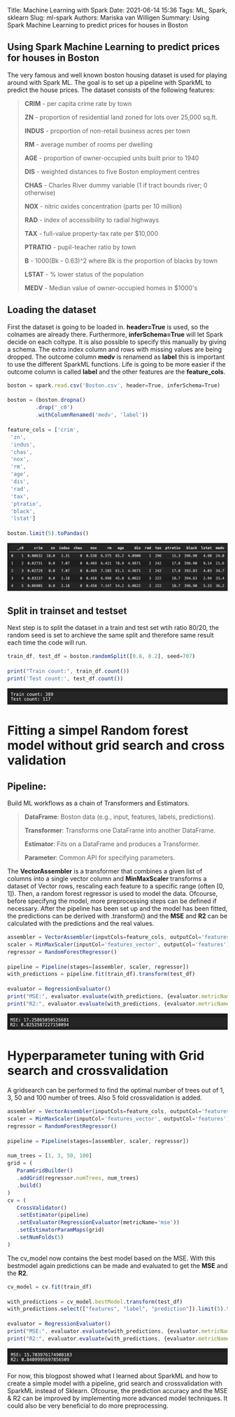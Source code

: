 Title: Machine Learning with Spark
Date: 2021-06-14 15:36
Tags: ML, Spark, sklearn
Slug: ml-spark
Authors: Mariska van Willigen
Summary: Using Spark Machine Learning to predict prices for houses in Boston


## Using Spark Machine Learning to predict prices for houses in Boston

The very famous and well known boston housing dataset is used for playing around with Spark ML. The goal is to set up a pipeline with SparkML to predict the house prices.
The dataset consists of the following features:

> **CRIM** - per capita crime rate by town
>
> **ZN** - proportion of residential land zoned for lots over 25,000 sq.ft.
>
> **INDUS** - proportion of non-retail business acres per town
>
> **RM** - average number of rooms per dwelling
>
> **AGE** - proportion of owner-occupied units built prior to 1940
>
> **DIS** - weighted distances to five Boston employment centres
>
> **CHAS** - Charles River dummy variable (1 if tract bounds river; 0 otherwise)
>
> **NOX** - nitric oxides concentration (parts per 10 million)
>
> **RAD** - index of accessibility to radial highways
>
> **TAX** - full-value property-tax rate per $10,000
>
> **PTRATIO** - pupil-teacher ratio by town
>
> **B** - 1000(Bk - 0.63)^2 where Bk is the proportion of blacks by town
>
> **LSTAT** - % lower status of the population
>
> **MEDV** - Median value of owner-occupied homes in $1000's


## Loading the dataset
First the dataset is going to be loaded in. **header=True** is used, so the colnames are already there. Furthermore, **inferSchema=True** will let Spark decide on each coltype. It is also possible to specify this manually by giving a schema. The extra index column and rows with missing values are being dropped.
The outcome column **medv** is renamend as **label** this is important to use the different SparkML functions. Life is going to be more easier if the outcome column is called **label** and the other features are the **feature_cols**.
```js
boston = spark.read.csv('Boston.csv', header=True, inferSchema=True)

boston = (boston.dropna()
         .drop('_c0')
         .withColumnRenamed('medv', 'label'))

feature_cols = ['crim',
 'zn',
 'indus',
 'chas',
 'nox',
 'rm',
 'age',
 'dis',
 'rad',
 'tax',
 'ptratio',
 'black',
 'lstat']

boston.limit(5).toPandas()
```
![](/images/mlspark/display.png)


## Split in trainset and testset
Next step is to split the dataset in a train and test set wtih ratio 80/20, the random seed is set to archieve the same split and therefore same result each time the code will run.

```js
train_df, test_df = boston.randomSplit([0.8, 0.2], seed=707)

print("Train count:", train_df.count())
print('Test count:', test_df.count())
```
![](/images/mlspark/counts.png)

# Fitting a simpel Random forest model without grid search and cross validation
## Pipeline:
Build ML workflows as a chain of Transformers and Estimators.

> **DataFrame**: Boston data (e.g., input, features, labels, predictions).
>
> **Transformer**: Transforms one DataFrame into another DataFrame.
>
> **Estimator**: Fits on a DataFrame and produces a Transformer.
>
> **Parameter**: Common API for specifying parameters.

The **VectorAssembler** is a transformer that combines a given list of columns into a single vector column and **MinMaxScaler** transforms a dataset of Vector rows, rescaling each feature to a specific range (often [0, 1]). Then, a random forest regressor is used to model the data. Ofcourse, before specifyng the model, more preprocessing steps can be defined if necessary.
After the pipeline has been set up and the model has been fitted, the predictions can be derived with .transform() and the **MSE** and **R2** can be calculated with the predictions and the real values.

```js
assembler = VectorAssembler(inputCols=feature_cols, outputCol='features_vector')
scaler = MinMaxScaler(inputCol='features_vector', outputCol='features')
regressor = RandomForestRegressor()

pipeline = Pipeline(stages=[assembler, scaler, regressor])
with_predictions = pipeline.fit(train_df).transform(test_df)

evaluator = RegressionEvaluator()
print("MSE:", evaluator.evaluate(with_predictions, {evaluator.metricName: "mse"}))
print("R2:", evaluator.evaluate(with_predictions, {evaluator.metricName: "r2"}))
```
![](/images/mlspark/withoutgrid.png)

# Hyperparameter tuning with Grid search and crossvalidation
A gridsearch can be performed to find the optimal number of trees out of 1, 3, 50 and 100 number of trees. Also 5 fold crossvalidation is added.
```js
assembler = VectorAssembler(inputCols=feature_cols, outputCol='features_vector')
scaler = MinMaxScaler(inputCol='features_vector', outputCol='features')
regressor = RandomForestRegressor()

pipeline = Pipeline(stages=[assembler, scaler, regressor])

num_trees = [1, 3, 50, 100]
grid = (
   ParamGridBuilder()
   .addGrid(regressor.numTrees, num_trees)
   .build()
)
cv = (
   CrossValidator()
   .setEstimator(pipeline)
   .setEvaluator(RegressionEvaluator(metricName='mse'))
   .setEstimatorParamMaps(grid)
   .setNumFolds(5)
)
```
The cv_model now contains the best model based on the MSE. With this bestmodel again predictions can be made and evaluated to get the **MSE** and the **R2**.
```js
cv_model = cv.fit(train_df)

with_predictions = cv_model.bestModel.transform(test_df)
with_predictions.select(["features", "label", "prediction"]).limit(5).toPandas()

evaluator = RegressionEvaluator()
print("MSE:", evaluator.evaluate(with_predictions, {evaluator.metricName: "mse"}))
print("R2:", evaluator.evaluate(with_predictions, {evaluator.metricName: "r2"}))
```
![](/images/mlspark/withgrid.png)

For now, this blogpost showed what I learned about SparkML and how to create a simple model with a pipeline, grid search and crossvalidation with SparkML instead of Sklearn. Ofcourse, the prediction accuracy and the MSE & R2 can be improved by implementing more advanced model techniques. It could also be very beneficial to do more preprocessing. 
